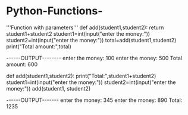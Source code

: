 # Python-Functions-
'''Function with parameters'''
def add(student1,student2):
    return student1+student2
student1=int(input("enter the money:"))
student2=int(input("enter the money:"))
total=add(student1,student2)
print("Total amount:",total)

------OUTPUT--------
enter the money: 100
enter the money: 500
Total amount: 600




def add(student1,student2):
    print("Total:",student1+student2)
student1=int(input("enter the money:"))
student2=int(input("enter the money:"))
add(student1, student2)


------OUTPUT-------
enter the money: 345
enter the money: 890
Total: 1235
